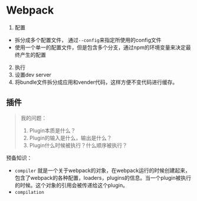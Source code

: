 # Webpack
1. 配置
  * 拆分成多个配置文件， 通过`--config`来指定所使用的config文件
  * 使用一个单一的配置文件，但是包含多个分支，通过npm的环境变量来决定最终产生的配置
2. 执行
3. 设置dev server
4. 将bundle文件拆分成应用和vender代码，这样方便不变代码进行缓存。


## 插件

> 我的问题：
> 1. Plugin本质是什么？
> 2. Plugin的输入是什么，输出是什么？
> 3. Plugin什么时候被执行？什么顺序被执行？


预备知识：

* `compiler` 就是一个关于webpack的对象，在webpack运行的时候创建起来，包含了webpack的各种配置，loaders，plugins的信息。当一个plugin被执行的时候。这个对象的引用会被传递给这个plugin。
* `compilation`
